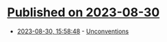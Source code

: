# [Published on 2023-08-30](index.md)

* [2023-08-30, 15:58:48](https://lobste.rs/s/74yfj0/unconventions) - [Unconventions](https://unconventions.org)
